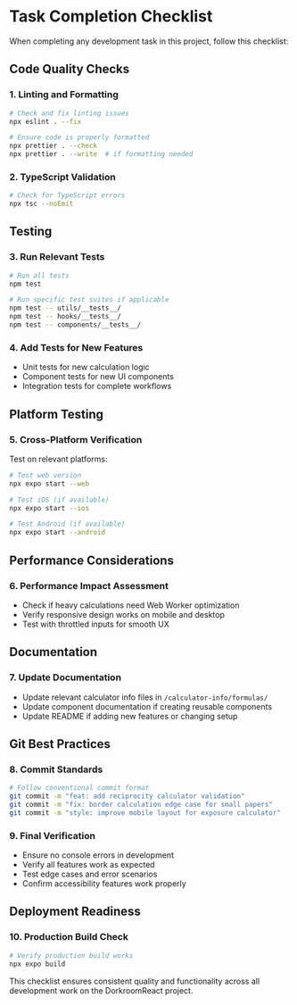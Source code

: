 # Task Completion Checklist

When completing any development task in this project, follow this checklist:

## Code Quality Checks

### 1. Linting and Formatting

```bash
# Check and fix linting issues
npx eslint . --fix

# Ensure code is properly formatted
npx prettier . --check
npx prettier . --write  # if formatting needed
```

### 2. TypeScript Validation

```bash
# Check for TypeScript errors
npx tsc --noEmit
```

## Testing

### 3. Run Relevant Tests

```bash
# Run all tests
npm test

# Run specific test suites if applicable
npm test -- utils/__tests__/
npm test -- hooks/__tests__/
npm test -- components/__tests__/
```

### 4. Add Tests for New Features

- Unit tests for new calculation logic
- Component tests for new UI components
- Integration tests for complete workflows

## Platform Testing

### 5. Cross-Platform Verification

Test on relevant platforms:

```bash
# Test web version
npx expo start --web

# Test iOS (if available)
npx expo start --ios

# Test Android (if available)
npx expo start --android
```

## Performance Considerations

### 6. Performance Impact Assessment

- Check if heavy calculations need Web Worker optimization
- Verify responsive design works on mobile and desktop
- Test with throttled inputs for smooth UX

## Documentation

### 7. Update Documentation

- Update relevant calculator info files in `/calculator-info/formulas/`
- Update component documentation if creating reusable components
- Update README if adding new features or changing setup

## Git Best Practices

### 8. Commit Standards

```bash
# Follow conventional commit format
git commit -m "feat: add reciprocity calculator validation"
git commit -m "fix: border calculation edge case for small papers"
git commit -m "style: improve mobile layout for exposure calculator"
```

### 9. Final Verification

- Ensure no console errors in development
- Verify all features work as expected
- Test edge cases and error scenarios
- Confirm accessibility features work properly

## Deployment Readiness

### 10. Production Build Check

```bash
# Verify production build works
npx expo build
```

This checklist ensures consistent quality and functionality across all development work on the DorkroomReact project.
